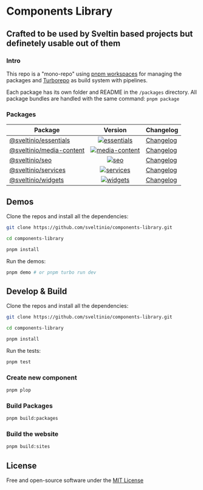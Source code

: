 # Components Library

## Crafted to be used by Sveltin based projects but definetely usable out of them

### Intro

This repo is a "mono-repo" using [pnpm workspaces](https://pnpm.io/workspaces) for managing the packages and [Turborepo](https://turborepo.org/) as build system with pipelines.

Each package has its own folder and README in the `/packages` directory. All package bundles are handled with the same command: `pnpm package`

### Packages

| Package                                                      |                                  Version                                   | Changelog                                        |
| ------------------------------------------------------------ | :------------------------------------------------------------------------: | ------------------------------------------------ |
| [@sveltinio/essentials](packages/essentials/README.md)       |    [![essentials]](https://www.npmjs.com/package/@sveltinio/essentials)    | [Changelog](packages/essentials/CHANGELOG.md)    |
| [@sveltinio/media-content](packages/media-content/README.md) | [![media-content]](https://www.npmjs.com/package/@sveltinio/media-content) | [Changelog](packages/media-content/CHANGELOG.md) |
| [@sveltinio/seo](packages/seo/README.md)                     |           [![seo]](https://www.npmjs.com/package/@sveltinio/seo)           | [Changelog](packages/seo/CHANGELOG.md)           |
| [@sveltinio/services](packages/services/README.md)           |      [![services]](https://www.npmjs.com/package/@sveltinio/services)      | [Changelog](packages/services/CHANGELOG.md)      |
| [@sveltinio/widgets](packages//README.mdwidgets)             |       [![widgets]](https://www.npmjs.com/package/@sveltinio/widgets)       | [Changelog](packages/widgets/CHANGELOG.md)       |

## Demos

Clone the repos and install all the dependencies:

```bash
git clone https://github.com/sveltinio/components-library.git

cd components-library

pnpm install
```

Run the demos:

```bash
pnpm demo # or pnpm turbo run dev
```

## Develop & Build

Clone the repos and install all the dependencies:

```bash
git clone https://github.com/sveltinio/components-library.git

cd components-library

pnpm install
```

Run the tests:

```bash
pnpm test
```

### Create new component

```bash
pnpm plop
```

### Build Packages

```bash
pnpm build:packages
```

### Build the website

```bash
pnpm build:sites
```

## License

Free and open-source software under the [MIT License](LICENSE)

[essentials]: https://img.shields.io/npm/v/@sveltinio/essentials.svg?style=flat
[media-content]: https://img.shields.io/npm/v/@sveltinio/media-content.svg?style=flat
[seo]: https://img.shields.io/npm/v/@sveltinio/seo.svg?style=flat
[services]: https://img.shields.io/npm/v/@sveltinio/services.svg?style=flat
[widgets]: https://img.shields.io/npm/v/@sveltinio/widgets.svg?style=flat
